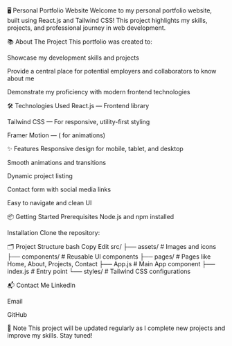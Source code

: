 🖥️ Personal Portfolio Website
Welcome to my personal portfolio website, built using React.js and Tailwind CSS!
This project highlights my skills, projects, and professional journey in web development.


📚 About The Project
This portfolio was created to:

Showcase my development skills and projects

Provide a central place for potential employers and collaborators to know about me

Demonstrate my proficiency with modern frontend technologies

🛠️ Technologies Used
React.js — Frontend library

Tailwind CSS — For responsive, utility-first styling

Framer Motion — ( for animations)


✨ Features
Responsive design for mobile, tablet, and desktop

Smooth animations and transitions

Dynamic project listing

Contact form with social media links

Easy to navigate and clean UI


📦 Getting Started
Prerequisites
Node.js and npm installed

Installation
Clone the repository:


🗂️ Project Structure
bash
Copy
Edit
src/
├── assets/        # Images and icons
├── components/    # Reusable UI components
├── pages/         # Pages like Home, About, Projects, Contact
├── App.js         # Main App component
├── index.js       # Entry point
└── styles/        # Tailwind CSS configurations

📬 Contact Me
LinkedIn

Email

GitHub

📌 Note
This project will be updated regularly as I complete new projects and improve my skills. Stay tuned!

